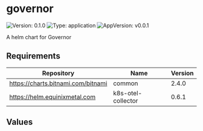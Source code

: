 # governor

![Version: 0.1.0](https://img.shields.io/badge/Version-0.1.0-informational?style=flat-square) ![Type: application](https://img.shields.io/badge/Type-application-informational?style=flat-square) ![AppVersion: v0.0.1](https://img.shields.io/badge/AppVersion-v0.0.1-informational?style=flat-square)

A helm chart for Governor

## Requirements

| Repository | Name | Version |
|------------|------|---------|
| https://charts.bitnami.com/bitnami | common | 2.4.0 |
| https://helm.equinixmetal.com | k8s-otel-collector | 0.6.1 |

## Values


